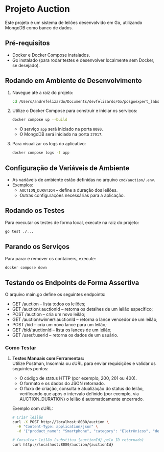 # Projeto Auction

Este projeto é um sistema de leilões desenvolvido em Go, utilizando MongoDB como banco de dados.

## Pré-requisitos

- Docker e Docker Compose instalados.
- Go instalado (para rodar testes e desenvolver localmente sem Docker, se desejado).

## Rodando em Ambiente de Desenvolvimento

1. Navegue até a raiz do projeto:
   ```bash
   cd /Users/andrefelizardo/Documents/devfelizardo/Go/posgoexpert_labs-auction
   ```
2. Utilize o Docker Compose para construir e iniciar os serviços:

   ```bash
   docker compose up --build
   ```

   - O serviço `app` será iniciado na porta `8080`.
   - O MongoDB será iniciado na porta `27017`.

3. Para visualizar os logs do aplicativo:
   ```bash
   docker compose logs -f app
   ```

## Configuração de Variáveis de Ambiente

- As variáveis de ambiente estão definidas no arquivo `cmd/auction/.env`.
- Exemplos:
  - `AUCTION_DURATION` – define a duração dos leilões.
  - Outras configurações necessárias para a aplicação.

## Rodando os Testes

Para executar os testes de forma local, execute na raiz do projeto:

```bash
go test ./...
```

## Parando os Serviços

Para parar e remover os containers, execute:

```bash
docker compose down
```

## Testando os Endpoints de Forma Assertiva

O arquivo main.go define os seguintes endpoints:

- GET /auction – lista todos os leilões;
- GET /auction/:auctionId – retorna os detalhes de um leilão específico;
- POST /auction – cria um novo leilão;
- GET /auction/winner/:auctionId – retorna o lance vencedor de um leilão;
- POST /bid – cria um novo lance para um leilão;
- GET /bid/:auctionId – lista os lances de um leilão;
- GET /user/:userId – retorna os dados de um usuário.

### Como Testar

1. **Testes Manuais com Ferramentas:**  
   Utilize Postman, Insomnia ou cURL para enviar requisições e validar os seguintes pontos:

   - O código de status HTTP (por exemplo, 200, 201 ou 400).
   - O formato e os dados do JSON retornado.
   - O fluxo de criação, consulta e atualização do status do leilão, verificando que após o intervalo definido (por exemplo, via AUCTION_DURATION) o leilão é automaticamente encerrado.

   Exemplo com cURL:

   ```bash
   # Criar leilão
   curl -X POST http://localhost:8080/auction \
     -H "Content-Type: application/json" \
     -d '{"product_name": "Smartphone", "category": "Eletrônicos", "description": "Modelo topo", "condition": 1}'

   # Consultar leilão (substitua {auctionId} pelo ID retornado)
   curl http://localhost:8080/auction/{auctionId}
   ```
